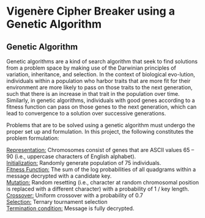 # Vigenère Cipher Breaker using a Genetic Algorithm


## Genetic Algorithm

Genetic algorithms are a kind of search algorithm that seek to find solutions from a problem space by making use of the Darwinian principles of variation, inheritance, and selection. In the context of biological evo-lution, individuals within a population who harbor traits that are more fit for their environment are more likely to pass on those traits to the next generation, such that there is an increase in that trait in the population over time. Similarly, in genetic algorithms, individuals with good genes according to a fitness function can pass on those genes to the next generation, which can lead to convergence to a solution over successive generations.

Problems that are to be solved using a genetic algorithm must undergo the proper set up and formulation. In this project, the following constitutes the problem formulation:

<ins>Representation:</ins> Chromosomes consist of genes that are ASCII values 65 – 90 (i.e., uppercase characters of English alphabet).<br>
<ins>Initialization:</ins> Randomly generate population of 75 individuals.<br>
<ins>Fitness Function:</ins> The sum of the log probabilities of all quadgrams within a message decrypted with a candidate key.<br>
<ins>Mutation:</ins> Random resetting (i.e., character at random chromosomal position is replaced with a different character) with a probability of 1 / key length.<br>
<ins>Crossover:</ins> Uniform crossover with a probability of 0.7<br>
<ins>Selection:</ins> Ternary tournament selection<br>
<ins>Termination condition:</ins> Message is fully decrypted.<br>
